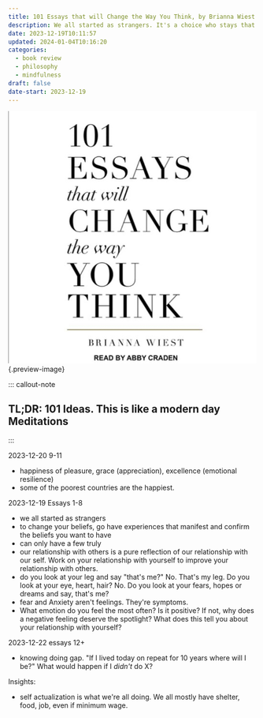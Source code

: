 ```yaml
---
title: 101 Essays that will Change the Way You Think, by Brianna Wiest
description: We all started as strangers. It's a choice who stays that way.
date: 2023-12-19T10:11:57
updated: 2024-01-04T10:16:20
categories:
  - book review
  - philosophy
  - mindfulness
draft: false
date-start: 2023-12-19
---
```


![](../img/book-101-essays.jpeg){.preview-image}

::: callout-note
## TL;DR: 101 Ideas. This is like a modern day Meditations
:::

2023-12-20 9-11

- happiness of pleasure, grace (appreciation), excellence (emotional resilience)
- some of the poorest countries are the happiest.


2023-12-19 Essays 1-8

- we all started as strangers
- to change your beliefs, go have experiences that manifest and confirm the beliefs you want to have
- can only have a few truly
- our relationship with others is a pure reflection of our relationship with our self. Work on your relationship with yourself to improve your relationship with others.
- do you look at your leg and say "that's me?" No. That's my leg. Do you look at your eye, heart, hair? No. Do you look at your fears, hopes or dreams and say, that's me?
- fear and Anxiety aren't feelings. They're symptoms.
- What emotion do you feel the most often? Is it positive? If not, why does a negative feeling deserve the spotlight? What does this tell you about your relationship with yourself?


2023-12-22 essays 12+

- knowing doing gap. "If I lived today on repeat for 10 years where will I be?" What would happen if I _didn't_ do  X?


Insights:
- self actualization is what we're all doing. We all mostly have shelter, food, job, even if minimum wage.
